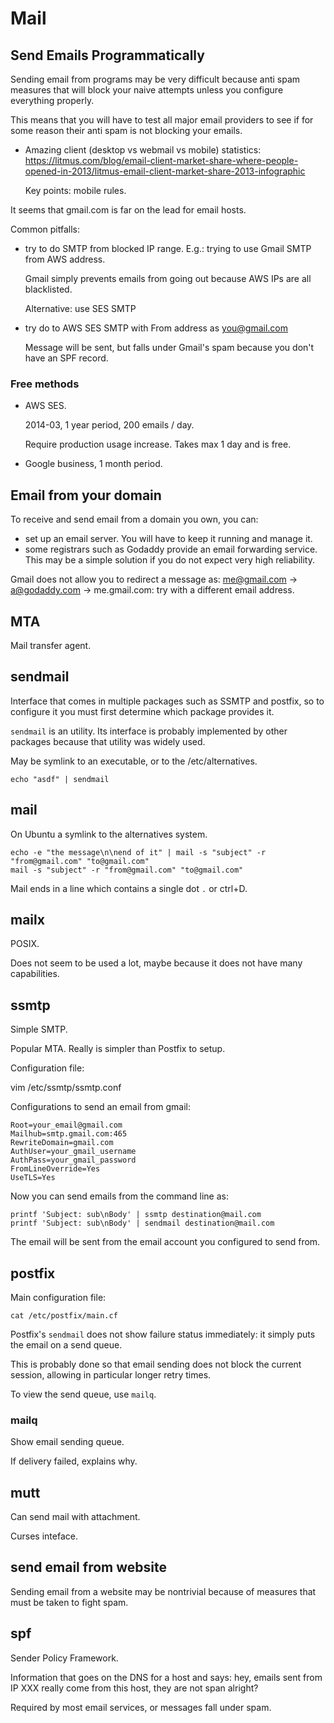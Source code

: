 # Mail

## Send Emails Programmatically

Sending email from programs may be very difficult because anti spam measures that will block your naive attempts unless you configure everything properly.

This means that you will have to test all major email providers to see if for some reason their anti spam is not blocking your emails.

- Amazing client (desktop vs webmail vs mobile) statistics: https://litmus.com/blog/email-client-market-share-where-people-opened-in-2013/litmus-email-client-market-share-2013-infographic

    Key points: mobile rules.

It seems that gmail.com is far on the lead for email hosts.

Common pitfalls:

- try to do SMTP from blocked IP range. E.g.: trying to use Gmail SMTP from AWS address.

    Gmail simply prevents emails from going out because AWS IPs are all blacklisted.

    Alternative: use SES SMTP

- try do to AWS SES SMTP with From address as you@gmail.com

    Message will be sent, but falls under Gmail's spam because you don't have an SPF record. 

### Free methods

- AWS SES.

    2014-03, 1 year period, 200 emails / day.

    Require production usage increase. Takes max 1 day and is free.

- Google business, 1 month period.

## Email from your domain

To receive and send email from a domain you own, you can:

- set up an email server. You will have to keep it running and manage it.
- some registrars such as Godaddy provide an email forwarding service. This may be a simple solution if you do not expect very high reliability.

Gmail does not allow you to redirect a message as: me@gmail.com -> a@godaddy.com -> me.gmail.com: try with a different email address.

## MTA

Mail transfer agent.

## sendmail

Interface that comes in multiple packages such as SSMTP and postfix, so to configure it you must first determine which package provides it.

`sendmail` is an utility. Its interface is probably implemented by other packages because that utility was widely used.

May be symlink to an executable, or to the /etc/alternatives.

    echo "asdf" | sendmail

## mail

On Ubuntu a symlink to the alternatives system.

    echo -e "the message\n\nend of it" | mail -s "subject" -r "from@gmail.com" "to@gmail.com"
    mail -s "subject" -r "from@gmail.com" "to@gmail.com"

Mail ends in a line which contains a single dot `.` or ctrl+D.

## mailx

POSIX.

Does not seem to be used a lot, maybe because it does not have many capabilities.

## ssmtp

Simple SMTP.

Popular MTA. Really is simpler than Postfix to setup.

Configuration file:

vim /etc/ssmtp/ssmtp.conf

Configurations to send an email from gmail:

    Root=your_email@gmail.com
    Mailhub=smtp.gmail.com:465
    RewriteDomain=gmail.com
    AuthUser=your_gmail_username
    AuthPass=your_gmail_password
    FromLineOverride=Yes
    UseTLS=Yes

Now you can send emails from the command line as:

    printf 'Subject: sub\nBody' | ssmtp destination@mail.com
    printf 'Subject: sub\nBody' | sendmail destination@mail.com

The email will be sent from the email account you configured to send from.

## postfix

Main configuration file:

    cat /etc/postfix/main.cf

Postfix's `sendmail` does not show failure status immediately: it simply puts the email on a send queue.

This is probably done so that email sending does not block the current session, allowing in particular longer retry times.

To view the send queue, use `mailq`.

### mailq

Show email sending queue.

If delivery failed, explains why.

## mutt

Can send mail with attachment.

Curses inteface.

## send email from website

Sending email from a website may be nontrivial because of measures that must be taken to fight spam.

## spf

Sender Policy Framework.

Information that goes on the DNS for a host and says: hey, emails sent from IP XXX really come from this host, they are not span alright?

Required by most email services, or messages fall under spam.
